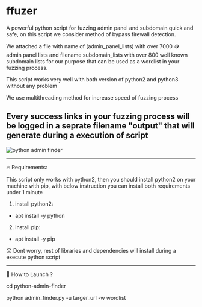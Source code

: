 # ffuzer
A powerful python script for fuzzing admin panel and subdomain quick and safe, on this script we consider method of bypass firewall detection.

We attached a file with name of (admin_panel_lists) with over 7000 🪙 admin panel lists and filename subdomain_lists with over 800 well known subdomain lists for our purpose that can be used as a wordlist in your fuzzing process.

This script works very well with both version of python2 and python3 without any problem

We use multithreading method for increase speed of fuzzing process

Every success links in your fuzzing process will be logged in a seprate filename "output" that will generate during a execution of script
-------------------------------

<img src="https://github.com/p3ym4nmhp/python-admin-finder/assets/161972215/3622a097-e8b6-42b5-a688-31115fa387e8" alt="python admin finder">

-------------------------------

🔥 Requirements:

This script only works with python2, then you should install python2 on your machine with pip, with below instruction you can install both requirements under 1 minute

1. install python2:

 - apt install -y python

2. install pip:

 - apt install -y pip

😟 Dont worry, rest of libraries and dependencies will install during a execute python script

----------------------------

📌 How to Launch ?

 cd python-admin-finder
 
 python admin_finder.py -u targer_url -w wordlist

